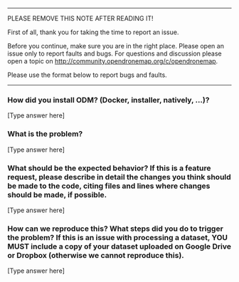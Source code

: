 ****************************************
PLEASE REMOVE THIS NOTE AFTER READING IT!

First of all, thank you for taking the time to report an issue.

Before you continue, make sure you are in the right place. Please open an issue only to report faults and bugs. For questions and discussion please open a topic on http://community.opendronemap.org/c/opendronemap. 

Please use the format below to report bugs and faults. 
****************************************

### How did you install ODM? (Docker, installer, natively, ...)?

[Type answer here]

### What is the problem?

[Type answer here]

### What should be the expected behavior? If this is a feature request, please describe in detail the changes you think should be made to the code, citing files and lines where changes should be made, if possible.

[Type answer here]

### How can we reproduce this? What steps did you do to trigger the problem? If this is an issue with processing a dataset, YOU MUST include a copy of your dataset uploaded on Google Drive or Dropbox (otherwise we cannot reproduce this).

[Type answer here]

